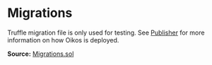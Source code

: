 # Migrations

Truffle migration file is only used for testing. See [Publisher](publisher.md) for more information on how Oikos is deployed.

**Source:** [Migrations.sol](https://github.com/oikos-cash/oikos-bsc/blob/master/contracts/Migrations.sol)
